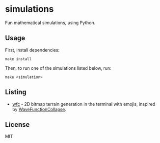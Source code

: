 # simulations

Fun mathematical simulations, using Python.

## Usage

First, install dependencies:

```
make install
```

Then, to run one of the simulations listed below, run:

```
make <simulation>
```

## Listing

- [wfc](./wfc) - 2D bitmap terrain generation in the terminal with emojis, inspired by [WaveFunctionCollapse](https://github.com/mxgmn/WaveFunctionCollapse).

## License

MIT
